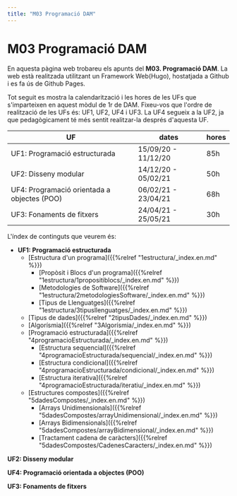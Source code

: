```yaml
---
title: "M03 Programació DAM"
---
```


# **M03 Programació DAM**

En aquesta pàgina web trobareu els apunts del **M03. Programació DAM**. La web està realitzada utilitzant un Framework Web(Hugo), hostatjada a Github i es fa ús de Github Pages.

Tot seguit es mostra la calendarització i les hores de les UFs que s'imparteixen en aquest mòdul de 1r de DAM. Fixeu-vos que l'ordre de realització de les UFs és: UF1, UF2, UF4 i UF3. La UF4 segueix a la UF2, ja que pedagògicament té més sentit realitzar-la després d'aquesta UF.

|UF|dates|hores|
|---|---|---|
|UF1: Programació estructurada|15/09/20 - 11/12/20|85h|
|UF2: Disseny modular|14/12/20 - 05/02/21|50h|
|UF4: Programació orientada a objectes (POO)|06/02/21 - 23/04/21|68h|
|UF3: Fonaments de fitxers|24/04/21 - 25/05/21|30h|

L'índex de continguts que veurem és:

* **UF1: Programació estructurada**
  + [Estructura d'un programa]({{%relref "1estructura/_index.en.md" %}})
    - [Propòsit i Blocs d'un programa]({{%relref "1estructura/1propositiblocs/_index.en.md" %}})
    - [Metodologies de Software]({{%relref "1estructura/2metodologiesSoftware/_index.en.md" %}})
    - [Tipus de Llenguatges]({{%relref "1estructura/3tipusllenguatges/_index.en.md" %}})
  + [Tipus de dades]({{%relref "2tipusDades/_index.en.md" %}})
  + [Algorísmia]({{%relref "3Algorísmia/_index.en.md" %}})
  + [Programació estructurada]({{%relref "4programacioEstructurada/_index.en.md" %}})
    - [Estructura sequencial]({{%relref "4programacioEstructurada/sequencial/_index.en.md" %}})
    - [Estructura condicional]({{%relref "4programacioEstructurada/condicional/_index.en.md" %}})
    - [Estructura iterativa]({{%relref "4programacioEstructurada/iteratiu/_index.en.md" %}})
  + [Estructures compostes]({{%relref "5dadesCompostes/_index.en.md" %}})
    - [Arrays Unidimensionals]({{%relref "5dadesCompostes/arrayUnidimensional/_index.en.md" %}})
    - [Arrays Bidimensionals]({{%relref "5dadesCompostes/arrayBidimensional/_index.en.md" %}})
    - [Tractament cadena de caràcters]({{%relref "5dadesCompostes/CadenesCaracters/_index.en.md" %}})

**UF2: Disseny modular**

**UF4: Programació orientada a objectes (POO)**

**UF3: Fonaments de fitxers**

